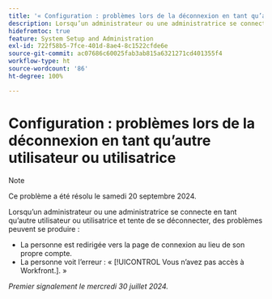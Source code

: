 ```yaml
---
title: '« Configuration : problèmes lors de la déconnexion en tant qu’autre utilisateur ou utilisatrice »'
description: Lorsqu’un administrateur ou une administratrice se connecte en tant qu’autre utilisateur ou utilisatrice et tente de se déconnecter, des problèmes peuvent se produire.
hidefromtoc: true
feature: System Setup and Administration
exl-id: 722f58b5-7fce-401d-8ae4-8c1522cfde6e
source-git-commit: ac07686c60025fab3ab815a6321271cd401355f4
workflow-type: ht
source-wordcount: '86'
ht-degree: 100%

---
```


# Configuration : problèmes lors de la déconnexion en tant qu’autre utilisateur ou utilisatrice

>[!NOTE]
>
>Ce problème a été résolu le samedi 20 septembre 2024.

Lorsqu’un administrateur ou une administratrice se connecte en tant qu’autre utilisateur ou utilisatrice et tente de se déconnecter, des problèmes peuvent se produire :

* La personne est redirigée vers la page de connexion au lieu de son propre compte.
* La personne voit l’erreur : « [!UICONTROL Vous n’avez pas accès à Workfront.]. »

_Premier signalement le mercredi 30 juillet 2024._
